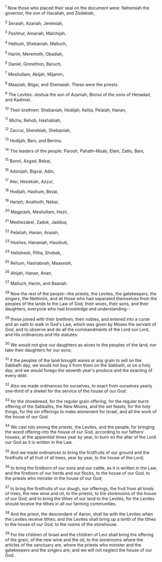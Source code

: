 <sup>1</sup> 
Now those who placed their seal on the document were: Nehemiah the governor, the son of Hacaliah, and Zedekiah, 

<sup>2</sup> 
Seraiah, Azariah, Jeremiah, 

<sup>3</sup> 
Pashhur, Amariah, Malchijah, 

<sup>4</sup> 
Hattush, Shebaniah, Malluch, 

<sup>5</sup> 
Harim, Meremoth, Obadiah, 

<sup>6</sup> 
Daniel, Ginnethon, Baruch, 

<sup>7</sup> 
Meshullam, Abijah, Mijamin, 

<sup>8</sup> 
Maaziah, Bilgai, and Shemaiah. These were the priests. 

<sup>9</sup> 
The Levites: Jeshua the son of Azaniah, Binnui of the sons of Henadad, and Kadmiel. 

<sup>10</sup> 
Their brethren: Shebaniah, Hodijah, Kelita, Pelaiah, Hanan, 

<sup>11</sup> 
Micha, Rehob, Hashabiah, 

<sup>12</sup> 
Zaccur, Sherebiah, Shebaniah, 

<sup>13</sup> 
Hodijah, Bani, and Beninu. 

<sup>14</sup> 
The leaders of the people: Parosh, Pahath-Moab, Elam, Zattu, Bani, 

<sup>15</sup> 
Bunni, Azgad, Bebai, 

<sup>16</sup> 
Adonijah, Bigvai, Adin, 

<sup>17</sup> 
Ater, Hezekiah, Azzur, 

<sup>18</sup> 
Hodijah, Hashum, Bezai, 

<sup>19</sup> 
Hariph, Anathoth, Nebai, 

<sup>20</sup> 
Magpiash, Meshullam, Hezir, 

<sup>21</sup> 
Meshezabel, Zadok, Jaddua, 

<sup>22</sup> 
Pelatiah, Hanan, Anaiah, 

<sup>23</sup> 
Hoshea, Hananiah, Hasshub, 

<sup>24</sup> 
Hallohesh, Pilha, Shobek, 

<sup>25</sup> 
Rehum, Hashabnah, Maaseiah, 

<sup>26</sup> 
Ahijah, Hanan, Anan, 

<sup>27</sup> 
Malluch, Harim, and Baanah.

<sup>28</sup> 
Now the rest of the people--the priests, the Levites, the gatekeepers, the singers, the Nethinim, and all those who had separated themselves from the peoples of the lands to the Law of God, their wives, their sons, and their daughters, everyone who had knowledge and understanding-- 

<sup>29</sup> 
these joined with their brethren, their nobles, and entered into a curse and an oath to walk in God's Law, which was given by Moses the servant of God, and to observe and do all the commandments of the Lord our Lord, and His ordinances and His statutes: 

<sup>30</sup> 
We would not give our daughters as wives to the peoples of the land, nor take their daughters for our sons; 

<sup>31</sup> 
if the peoples of the land brought wares or any grain to sell on the Sabbath day, we would not buy it from them on the Sabbath, or on a holy day; and we would forego the seventh year's produce and the exacting of every debt. 

<sup>32</sup> 
Also we made ordinances for ourselves, to exact from ourselves yearly one-third of a shekel for the service of the house of our God: 

<sup>33</sup> 
for the showbread, for the regular grain offering, for the regular burnt offering of the Sabbaths, the New Moons, and the set feasts; for the holy things, for the sin offerings to make atonement for Israel, and all the work of the house of our God. 

<sup>34</sup> 
We cast lots among the priests, the Levites, and the people, for bringing the wood offering into the house of our God, according to our fathers' houses, at the appointed times year by year, to burn on the altar of the Lord our God as it is written in the Law. 

<sup>35</sup> 
And we made ordinances to bring the firstfruits of our ground and the firstfruits of all fruit of all trees, year by year, to the house of the Lord; 

<sup>36</sup> 
to bring the firstborn of our sons and our cattle, as it is written in the Law, and the firstborn of our herds and our flocks, to the house of our God, to the priests who minister in the house of our God; 

<sup>37</sup> 
to bring the firstfruits of our dough, our offerings, the fruit from all kinds of trees, the new wine and oil, to the priests, to the storerooms of the house of our God; and to bring the tithes of our land to the Levites, for the Levites should receive the tithes in all our farming communities. 

<sup>38</sup> 
And the priest, the descendant of Aaron, shall be with the Levites when the Levites receive tithes; and the Levites shall bring up a tenth of the tithes to the house of our God, to the rooms of the storehouse. 

<sup>39</sup> 
For the children of Israel and the children of Levi shall bring the offering of the grain, of the new wine and the oil, to the storerooms where the articles of the sanctuary are, where the priests who minister and the gatekeepers and the singers are; and we will not neglect the house of our God.